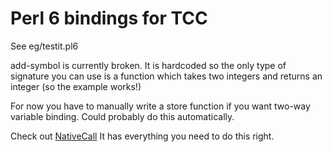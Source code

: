 # Perl 6 bindings for TCC

See eg/testit.pl6


add-symbol is currently broken.  It is hardcoded so the only type of
signature you can use is a function which takes two integers and
returns an integer (so the example works!)

For now you have to manually write a store function if you want
two-way variable binding.  Could probably do this automatically.

Check out
[NativeCall](https://github.com/rakudo/rakudo/blob/nom/lib/NativeCall.pm6)
It has everything you need to do this right.
